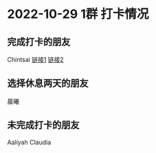 # 2022-10-29 1群 打卡情况
## 完成打卡的朋友
Chintsai [链接1](http://mmbiz.qpic.cn/mmbiz_jpg/fKBOEML39zrP94q0XIEZvJawZ0jRsNq7Kic5wnHeibkpUmnJ0QULHE8ypp91Uf6lTjyCafsObbLib87OyIOs72picw/0) [链接2](http://mmbiz.qpic.cn/mmbiz_jpg/fKBOEML39zrP94q0XIEZvJawZ0jRsNq76FhH9diacCAJicfQUibBW8QkCzctwYP7rmHsQODtP6QO8km8x5FYzbjVA/0) <br>
## 选择休息两天的朋友
晨曦

## 未完成打卡的朋友
Aaliyah
Claudia

